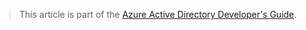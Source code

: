 > This article is part of the [Azure Active Directory Developer's Guide](/documentation/articles/active-directory-developers-guide).